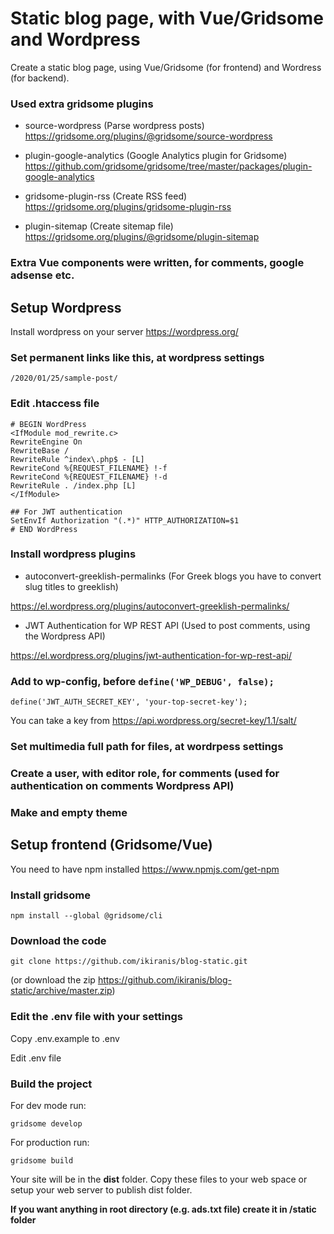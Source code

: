 # Static blog page, with Vue/Gridsome and Wordpress

Create a static blog page, using Vue/Gridsome (for frontend) and Wordress (for backend).

### Used extra gridsome plugins

- source-wordpress (Parse wordpress posts)
<https://gridsome.org/plugins/@gridsome/source-wordpress>

- plugin-google-analytics (Google Analytics plugin for Gridsome)
<https://github.com/gridsome/gridsome/tree/master/packages/plugin-google-analytics>

- gridsome-plugin-rss (Create RSS feed)
<https://gridsome.org/plugins/gridsome-plugin-rss>

- plugin-sitemap (Create sitemap file)
<https://gridsome.org/plugins/@gridsome/plugin-sitemap>

### Extra Vue components were written, for comments, google adsense etc.

## Setup Wordpress 

Install wordpress on your server <https://wordpress.org/>

### Set permanent links like this, at wordpress settings

 `` /2020/01/25/sample-post/ ``

### Edit .htaccess file

```
# BEGIN WordPress
<IfModule mod_rewrite.c>
RewriteEngine On
RewriteBase /
RewriteRule ^index\.php$ - [L]
RewriteCond %{REQUEST_FILENAME} !-f
RewriteCond %{REQUEST_FILENAME} !-d
RewriteRule . /index.php [L]
</IfModule>

## For JWT authentication
SetEnvIf Authorization "(.*)" HTTP_AUTHORIZATION=$1
# END WordPress
```

### Install wordpress plugins

- autoconvert-greeklish-permalinks (For Greek blogs you have to convert slug titles to greeklish)

<https://el.wordpress.org/plugins/autoconvert-greeklish-permalinks/>

- JWT Authentication for WP REST API (Used to post comments, using the Wordpress API)

<https://el.wordpress.org/plugins/jwt-authentication-for-wp-rest-api/>

### Add to wp-config, before ``define('WP_DEBUG', false);``

```
define('JWT_AUTH_SECRET_KEY', 'your-top-secret-key');
```

You can take a key from <https://api.wordpress.org/secret-key/1.1/salt/>

### Set multimedia full path for files, at wordrpess settings

### Create a user, with editor role, for comments (used for authentication on comments Wordpress API)

### Make and empty theme


## Setup frontend (Gridsome/Vue)

You need to have npm installed <https://www.npmjs.com/get-npm>

### Install gridsome

```
npm install --global @gridsome/cli
```

### Download the code

```
git clone https://github.com/ikiranis/blog-static.git
```

(or download the zip <https://github.com/ikiranis/blog-static/archive/master.zip>)

### Edit the .env file with your settings

Copy .env.example to .env

Edit .env file

### Build the project

For dev mode run:

```
gridsome develop
```

For production run:

```
gridsome build
```

Your site will be in the **dist** folder. Copy these files to your
web space or setup your web server to publish dist folder.

**If you want anything in root directory (e.g. ads.txt file) create it in /static folder**
